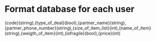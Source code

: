 # Format database for each user 
{code}(string),{type_of_deal}(bool),{partner_name}(string),{partner_phone_number}(string),{size_of_item_list}(int),{name_of_item}(string),{weigth_of_item}(int),{isfragile}(bool),{price}(int)